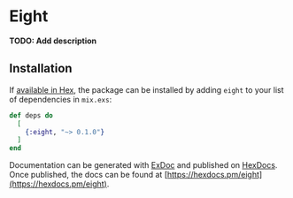 # Eight

**TODO: Add description**

## Installation

If [available in Hex](https://hex.pm/docs/publish), the package can be installed
by adding `eight` to your list of dependencies in `mix.exs`:

```elixir
def deps do
  [
    {:eight, "~> 0.1.0"}
  ]
end
```

Documentation can be generated with [ExDoc](https://github.com/elixir-lang/ex_doc)
and published on [HexDocs](https://hexdocs.pm). Once published, the docs can
be found at [https://hexdocs.pm/eight](https://hexdocs.pm/eight).

